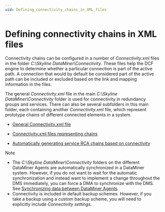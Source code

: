 ```yaml
---
uid: Defining_connectivity_chains_in_XML_files
---
```


# Defining connectivity chains in XML files

Connectivity chains can be configured in a number of *Connectivity.xml* files in the folder *C:\\Skyline DataMiner\\Connectivity*. These files help the DCF engine to determine whether a particular connection is part of the active path. A connection that would by default be considered part of the active path can be included or excluded based on the link and mapping information in the files.

The general *Connectivity.xml* file in the main *C:\\Skyline DataMiner\\Connectivity* folder is used for connectivity in redundancy groups and services. There can also be several subfolders in this main folder, each containing another *Connectivity.xml* file, which represent prototype chains of different connected elements in a system.

- [General Connectivity.xml file](General_Connectivity_xml_file.md#general-connectivityxml-file)

- [Connectivity.xml files representing chains](Connectivity_xml_files_representing_chains.md#connectivityxml-files-representing-chains)

- [Automatically generating service RCA chains based on connectivity](Automatically_generating_service_RCA_chains_based_on_connectivity.md)

> [!NOTE]
> - The *C:\\Skyline DataMiner\\Connectivity* folders on the different DataMiner Agents are automatically synchronized in a DataMiner system. However, if you do not want to wait for the automatic synchronization and instead want to implement a change throughout the DMS immediately, you can force a DMA to synchronize with the DMS. See [Synchronizing data between DataMiner Agents](xref:Synchronizing_data_between_DataMiner_Agents).
> - Connectivity is included in default backup schemes. However, if you take a backup using a custom backup scheme, you will need to explicitly include *Connectivity settings*.
>
